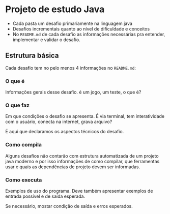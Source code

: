 # Projeto de estudo Java

- Cada pasta um desafio primariamente na linguagem java
- Desafios incrementais quanto ao nível de dificuldade e conceitos
- No `README.md` de cada desafio as informações necessárias pra entender,
  implementar e validar o desafio.

## Estrutura básica

Cada desafio tem no pelo menos 4 informações no `README.md`:

### O que é

Informações gerais desse desafio. é um jogo, um teste, o que é?

### O que faz

Em que condições o desafio se apresenta. É via terminal, tem interatividade com
o usuário, conecta na internet, grava arquivo? 

É aqui que declaramos os aspectos técnicos do desafio.

### Como compila

Alguns desafios não contarão com estrutura automatizada de um projeto java
moderno e por isso informações de como compilar, que ferramentas usar e quais as
dependências de projeto devem ser informadas.

### Como executa

Exemplos de uso do programa. Deve também apresentar exemplos de entrada possível
e de saída esperada.

Se necessário, mostar condição de saída e erros esperados.
